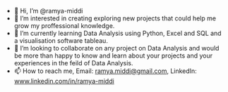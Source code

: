 - 👋 Hi, I’m @ramya-middi
- 👀 I’m interested in creating exploring new projects that could help me grow my proffessional knowledge.
- 🌱 I’m currently learning Data Analysis using Python, Excel and SQL and a visualisation software tableau.
- 💞️ I’m looking to collaborate on any project on Data Analysis and would be more than happy to know and learn about your projects and your experiences in the feild of Data Analysis.
- 📫 How to reach me, Email: ramya.middi@gmail.com, LinkedIn: www.linkedin.com/in/ramya-middi

<!---
ramya-middi/ramya-middi is a ✨ special ✨ repository because its `README.md` (this file) appears on your GitHub profile.
You can click the Preview link to take a look at your changes.
--->
